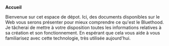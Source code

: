**Accueil**

Bienvenue sur cet espace de dépot.
Ici, des documents disponibles sur le Web vous serons présenter pour mieux comprendre ce qu'est le Bluethood.
Je tâcherai de mettre à votre disposition toutes les informations relatives à sa création et son fonctionnement.
En espérant que cela vous aide à vous familiarisez avec cette technologie, très utilisée aujourd'hui.               
